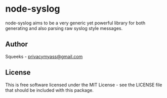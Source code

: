 node-syslog
===========

node-syslog aims to be a very generic yet powerful library for both generating
and also parsing raw syslog style messages.


Author
-------

Squeeks - privacymyass@gmail.com


License
-------

This is free software licensed under the MIT License - see the LICENSE file that
should be included with this package.
